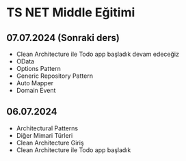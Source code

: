 # TS NET Middle Eğitimi

## 07.07.2024 (Sonraki ders)
- Clean Architecture ile Todo app başladık devam edeceğiz
- OData
- Options Pattern
- Generic Repository Pattern
- Auto Mapper
- Domain Event

## 06.07.2024
- Architectural Patterns
- Diğer Mimari Türleri
- Clean Architecture Giriş
- Clean Architecture ile Todo app başladık